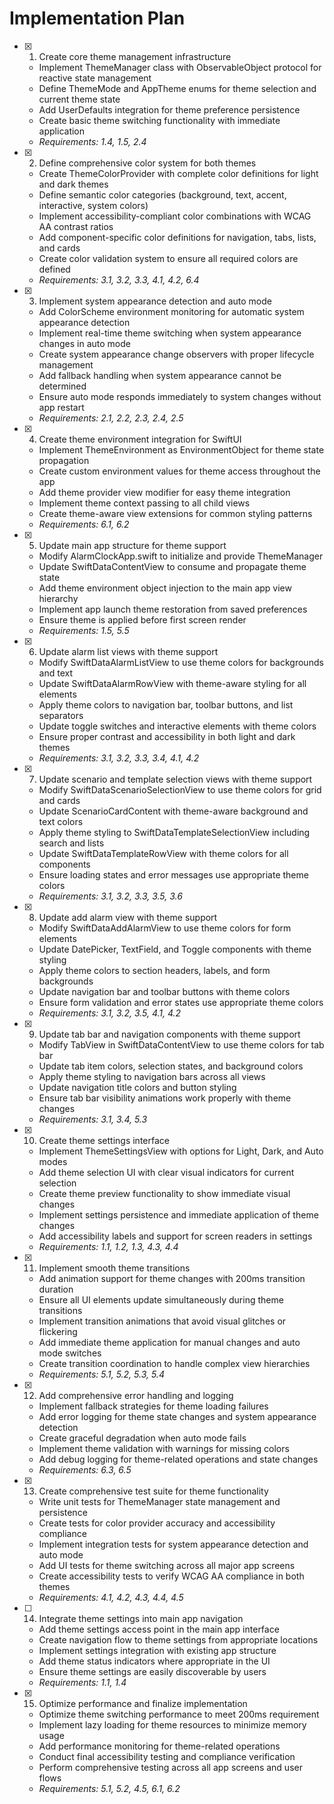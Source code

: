# Implementation Plan

- [x] 1. Create core theme management infrastructure
  - Implement ThemeManager class with ObservableObject protocol for reactive state management
  - Define ThemeMode and AppTheme enums for theme selection and current theme state
  - Add UserDefaults integration for theme preference persistence
  - Create basic theme switching functionality with immediate application
  - _Requirements: 1.4, 1.5, 2.4_

- [x] 2. Define comprehensive color system for both themes
  - Create ThemeColorProvider with complete color definitions for light and dark themes
  - Define semantic color categories (background, text, accent, interactive, system colors)
  - Implement accessibility-compliant color combinations with WCAG AA contrast ratios
  - Add component-specific color definitions for navigation, tabs, lists, and cards
  - Create color validation system to ensure all required colors are defined
  - _Requirements: 3.1, 3.2, 3.3, 4.1, 4.2, 6.4_

- [x] 3. Implement system appearance detection and auto mode
  - Add ColorScheme environment monitoring for automatic system appearance detection
  - Implement real-time theme switching when system appearance changes in auto mode
  - Create system appearance change observers with proper lifecycle management
  - Add fallback handling when system appearance cannot be determined
  - Ensure auto mode responds immediately to system changes without app restart
  - _Requirements: 2.1, 2.2, 2.3, 2.4, 2.5_

- [x] 4. Create theme environment integration for SwiftUI
  - Implement ThemeEnvironment as EnvironmentObject for theme state propagation
  - Create custom environment values for theme access throughout the app
  - Add theme provider view modifier for easy theme integration
  - Implement theme context passing to all child views
  - Create theme-aware view extensions for common styling patterns
  - _Requirements: 6.1, 6.2_

- [x] 5. Update main app structure for theme support
  - Modify AlarmClockApp.swift to initialize and provide ThemeManager
  - Update SwiftDataContentView to consume and propagate theme state
  - Add theme environment object injection to the main app view hierarchy
  - Implement app launch theme restoration from saved preferences
  - Ensure theme is applied before first screen render
  - _Requirements: 1.5, 5.5_

- [x] 6. Update alarm list views with theme support
  - Modify SwiftDataAlarmListView to use theme colors for backgrounds and text
  - Update SwiftDataAlarmRowView with theme-aware styling for all elements
  - Apply theme colors to navigation bar, toolbar buttons, and list separators
  - Update toggle switches and interactive elements with theme colors
  - Ensure proper contrast and accessibility in both light and dark themes
  - _Requirements: 3.1, 3.2, 3.3, 3.4, 4.1, 4.2_

- [x] 7. Update scenario and template selection views with theme support
  - Modify SwiftDataScenarioSelectionView to use theme colors for grid and cards
  - Update ScenarioCardContent with theme-aware background and text colors
  - Apply theme styling to SwiftDataTemplateSelectionView including search and lists
  - Update SwiftDataTemplateRowView with theme colors for all components
  - Ensure loading states and error messages use appropriate theme colors
  - _Requirements: 3.1, 3.2, 3.3, 3.5, 3.6_

- [x] 8. Update add alarm view with theme support
  - Modify SwiftDataAddAlarmView to use theme colors for form elements
  - Update DatePicker, TextField, and Toggle components with theme styling
  - Apply theme colors to section headers, labels, and form backgrounds
  - Update navigation bar and toolbar buttons with theme colors
  - Ensure form validation and error states use appropriate theme colors
  - _Requirements: 3.1, 3.2, 3.5, 4.1, 4.2_

- [x] 9. Update tab bar and navigation components with theme support
  - Modify TabView in SwiftDataContentView to use theme colors for tab bar
  - Update tab item colors, selection states, and background colors
  - Apply theme styling to navigation bars across all views
  - Update navigation title colors and button styling
  - Ensure tab bar visibility animations work properly with theme changes
  - _Requirements: 3.1, 3.4, 5.3_

- [x] 10. Create theme settings interface
  - Implement ThemeSettingsView with options for Light, Dark, and Auto modes
  - Add theme selection UI with clear visual indicators for current selection
  - Create theme preview functionality to show immediate visual changes
  - Implement settings persistence and immediate application of theme changes
  - Add accessibility labels and support for screen readers in settings
  - _Requirements: 1.1, 1.2, 1.3, 4.3, 4.4_

- [x] 11. Implement smooth theme transitions
  - Add animation support for theme changes with 200ms transition duration
  - Ensure all UI elements update simultaneously during theme transitions
  - Implement transition animations that avoid visual glitches or flickering
  - Add immediate theme application for manual changes and auto mode switches
  - Create transition coordination to handle complex view hierarchies
  - _Requirements: 5.1, 5.2, 5.3, 5.4_

- [x] 12. Add comprehensive error handling and logging
  - Implement fallback strategies for theme loading failures
  - Add error logging for theme state changes and system appearance detection
  - Create graceful degradation when auto mode fails
  - Implement theme validation with warnings for missing colors
  - Add debug logging for theme-related operations and state changes
  - _Requirements: 6.3, 6.5_

- [x] 13. Create comprehensive test suite for theme functionality
  - Write unit tests for ThemeManager state management and persistence
  - Create tests for color provider accuracy and accessibility compliance
  - Implement integration tests for system appearance detection and auto mode
  - Add UI tests for theme switching across all major app screens
  - Create accessibility tests to verify WCAG AA compliance in both themes
  - _Requirements: 4.1, 4.2, 4.3, 4.4, 4.5_

- [ ] 14. Integrate theme settings into main app navigation
  - Add theme settings access point in the main app interface
  - Create navigation flow to theme settings from appropriate locations
  - Implement settings integration with existing app structure
  - Add theme status indicators where appropriate in the UI
  - Ensure theme settings are easily discoverable by users
  - _Requirements: 1.1, 1.4_

- [x] 15. Optimize performance and finalize implementation
  - Optimize theme switching performance to meet 200ms requirement
  - Implement lazy loading for theme resources to minimize memory usage
  - Add performance monitoring for theme-related operations
  - Conduct final accessibility testing and compliance verification
  - Perform comprehensive testing across all app screens and user flows
  - _Requirements: 5.1, 5.2, 4.5, 6.1, 6.2_